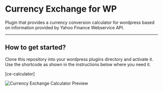 # Currency Exchange for WP

Plugin that provides a currency conversion calculator for wordpress based on information provided by Yahoo Finance Webservice API.

***

## How to get started?

Clone this repository into your wordpress plugins directory and activate it. Use the shortcode as shown in the instructions below where you need it.

[ce-calculator]

![Currency Exchange Calculator Preview](https://cdn.pbrd.co/images/vxT1YlbC3.jpg)
